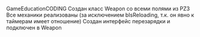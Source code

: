 GameEducationCODING
Создан класс Weapon со всеми полями из PZ3
Все механики реализованы (за исключением bIsReloading, т.к. он явно к таймерам имеет отношение)
Создан интерфейс перезарядки и подключен в Weapon
